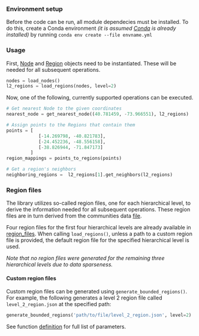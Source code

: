 ### Environment setup

Before the code can be run, all module dependecies must be installed. To do this, create a Conda environment _(it is assumed [Conda](https://docs.conda.io/projects/conda/en/latest/user-guide/install/) is already installed)_ by running `conda env create --file envname.yml`

### Usage

First, [Node](/src/Node.py) and [Region](/src/Region.py) objects need to be instantiated. These will be needed for all subsequent operations.

```python
nodes = load_nodes()
l2_regions = load_regions(nodes, level=2)
```

Now, one of the following, currently supported operations can be executed.

```python
# Get nearest Node to the given coordinates
nearest_node = get_nearest_node((40.781459, -73.966551), l2_regions)

# Assign points to the Regions that contain them
points = [
            [-14.269798, -40.821783],
            [-24.452236, -48.556158],
            [-38.826944, -71.847173]
         ]
region_mappings = points_to_regions(points)

# Get a region's neighbors
neighboring_regions =  l2_regions[1].get_neighbors(l2_regions)
```

### Region files

The library utilizes so-called region files, one for each hierarchical level, to derive the information needed for all subsequent operations. These region files are in turn derived from the communities data [file](/data/communities_-1__with_distance_multi-level_geonames_cities_7).

Four region files for the first four hierarchical levels are already available in [region_files](/data/region_files). When calling `load_regions()`, unless a path to a custom region file is provided, the default region file for the specified hierarchical level is used.

_Note that no region files were generated for the remaining three hierarchical levels due to data sparseness._

#### Custom region files

Custom region files can be generated using `generate_bounded_regions()`. For example, the following generates a level 2 region file called `level_2_region.json` at the specified path:

```python
generate_bounded_regions('path/to/file/level_2_region.json', level=2)
```

See function [definition](https://github.com/osharaki/regions/blob/master/src/regions.py#L134) for full list of parameters.
